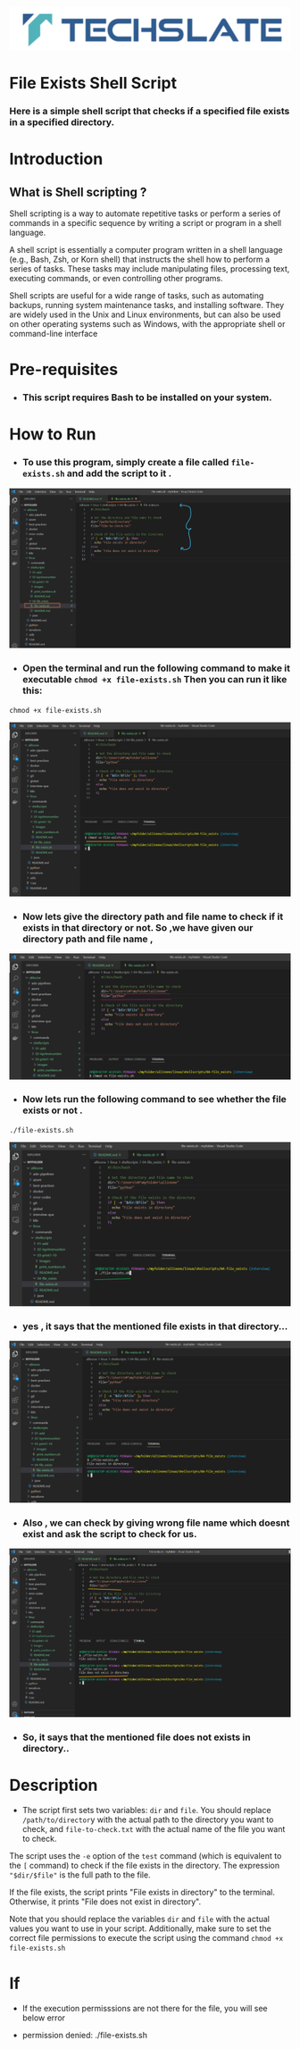 ![TechSlate](../../../global/images/ts.png)

# File Exists Shell Script

### Here is a simple shell script that checks if a specified file exists in a specified directory.

# Introduction

## What is Shell scripting ?

Shell scripting is a way to automate repetitive tasks or perform a series of commands in a specific sequence by writing a script or program in a shell language.

A shell script is essentially a computer program written in a shell language (e.g., Bash, Zsh, or Korn shell) that instructs the shell how to perform a series of tasks. These tasks may include manipulating files, processing text, executing commands, or even controlling other programs.

Shell scripts are useful for a wide range of tasks, such as automating backups, running system maintenance tasks, and installing software. They are widely used in the Unix and Linux environments, but can also be used on other operating systems such as Windows, with the appropriate shell or command-line interface



# Pre-requisites

- ### This script requires Bash to be installed on your system.


# How to Run

- ### To use this program, simply create a file called  `file-exists.sh` and add the script to it .


![script](images/script.png)


- ### Open the terminal and run the following command to make it executable  `chmod +x file-exists.sh`  Then you can run it like this:


```
chmod +x file-exists.sh
```
![script](images/chmod.png)


- ### Now lets give the directory path and file name to check if it exists in that directory or not. So ,we have given our directory path and file name ,

![script](images/path.png)

- ### Now lets run the following command to see whether the file exists or not .


```
./file-exists.sh
```
![script](images/print.png)


- ### yes , it says that the mentioned file exists in that directory...

![script](images/yes.png)


- ### Also , we can check by giving wrong file name which doesnt exist and ask the script to check for us.

![script](images/No.png)

- ### So, it says that the mentioned file does not exists in  directory..


# Description

- The script first sets two variables: `dir` and `file`. You should replace `/path/to/director`y with the actual path to the directory you want to check, and `file-to-check.txt` with the actual name of the file you want to check.

The script uses the `-e` option of the `test` command (which is equivalent to the `[` command) to check if the file exists in the directory. The expression `"$dir/$file"` is the full path to the file.

If the file exists, the script prints "File exists in directory" to the terminal. Otherwise, it prints "File does not exist in directory".

Note that you should replace the variables `dir` and `file` with the actual values you want to use in your script. Additionally, make sure to set the correct file permissions to execute the script using the command `chmod +x file-exists.sh`


# If

- If the execution permisssions are not there for the file, you will see below error

- permission denied: ./file-exists.sh